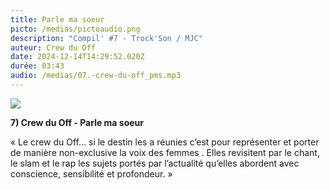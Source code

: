 ```yaml
---
title: Parle ma soeur
picto: /medias/pictoaudio.png
description: "Compil' #7 - Trock'Son / MJC"
auteur: Crew du Off
date: 2024-12-14T14:29:52.020Z
durée: 03:43
audio: /medias/07.-crew-du-off_pms.mp3
---
```

![](/medias/crew_compil.png)

**7) Crew du Off - Parle ma soeur** 

« Le crew du Off... si le destin les a réunies c’est pour représenter et porter de manière non-exclusive la voix des femmes . Elles revisitent par le chant, le slam et le rap les sujets portés par l’actualité qu’elles abordent avec conscience, sensibilité et profondeur. »